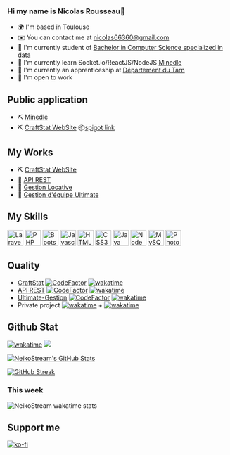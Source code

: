 ### Hi my name is Nicolas Rousseau👋
* 🌍  I'm based in Toulouse
* ✉️  You can contact me at [nicolas66360@gmail.com](mailto:nicolas66360@gmail.com)
* 🚀  I'm currently student of [Bachelor in Computer Science specialized in data](https://www.univ-tlse3.fr/but-specialite-informatique)
* 🌱  I'm currently learn Socket.io/ReactJS/NodeJS [Minedle](https://minedle.com)
* 💼  I'm currently an apprenticeship at [Département du Tarn](https://www.tarn.fr/accueil)
* 🔎  I'm open to work

## Public application
* ⛏ [Minedle](https://minedle.com)
* ⛏ [CraftStat WebSite](https://github.com/NeikoStream/CraftStat) 📦[spigot link](https://www.spigotmc.org/resources/craftstatweb-for-playerstatsync.109446/)

## My Works

* ⛏ [CraftStat WebSite](https://github.com/NeikoStream/CraftStat)
* 🚀 [API REST](https://github.com/NeikoStream/API-REST)
* 🏡 [Gestion Locative](https://github.com/gaiailou/housing-rentals-application)
* 🥏 [Gestion d'équipe Ultimate](https://github.com/NeikoStream/Ultimate-Gestion)

## My Skills
<p align="left">

<a href="https://laravel.com/" target="_blank" rel="noreferrer"><img src="https://raw.githubusercontent.com/danielcranney/readme-generator/main/public/icons/skills/laravel-colored.svg" width="36" height="36" alt="Laravel" /></a>
  <a href="https://www.php.net/" target="_blank" rel="noreferrer"><img src="https://raw.githubusercontent.com/danielcranney/readme-generator/main/public/icons/skills/php-colored.svg" width="36" height="36" alt="PHP" /></a>
  <a href="https://getbootstrap.com/" target="_blank" rel="noreferrer"><img src="https://upload.wikimedia.org/wikipedia/commons/thumb/b/b2/Bootstrap_logo.svg/2560px-Bootstrap_logo.svg.png" width="36" height="36" alt="Bootstrap" /></a>
  <a href="https://developer.mozilla.org/en-US/docs/Web/JavaScript" target="_blank" rel="noreferrer"><img src="https://raw.githubusercontent.com/danielcranney/readme-generator/main/public/icons/skills/javascript-colored.svg" width="36" height="36" alt="Javascript" /></a>
<a href="https://developer.mozilla.org/en-US/docs/Glossary/HTML5" target="_blank" rel="noreferrer"><img src="https://raw.githubusercontent.com/danielcranney/readme-generator/main/public/icons/skills/html5-colored.svg" width="36" height="36" alt="HTML5" /></a>
<a href="https://www.w3.org/TR/CSS/#css" target="_blank" rel="noreferrer"><img src="https://raw.githubusercontent.com/danielcranney/readme-generator/main/public/icons/skills/css3-colored.svg" width="36" height="36" alt="CSS3" /></a>
<a href="https://www.oracle.com/java/" target="_blank" rel="noreferrer"><img src="https://raw.githubusercontent.com/danielcranney/readme-generator/main/public/icons/skills/java-colored.svg" width="36" height="36" alt="Java" /></a>
<a href="https://nodejs.org/en/" target="_blank" rel="noreferrer"><img src="https://raw.githubusercontent.com/danielcranney/readme-generator/main/public/icons/skills/nodejs-colored.svg" width="36" height="36" alt="NodeJS" /></a>
<a href="https://www.mysql.com/" target="_blank" rel="noreferrer"><img src="https://raw.githubusercontent.com/danielcranney/readme-generator/main/public/icons/skills/mysql-colored.svg" width="36" height="36" alt="MySQL" /></a>
<a href="https://www.adobe.com/uk/products/photoshop.html" target="_blank" rel="noreferrer"><img src="https://raw.githubusercontent.com/danielcranney/readme-generator/main/public/icons/skills/photoshop-colored-dark.svg" width="36" height="36" alt="Photoshop" /></a>

</p>

## Quality
* [CraftStat](https://github.com/NeikoStream/CraftStat) [![CodeFactor](https://www.codefactor.io/repository/github/neikostream/craftstat/badge)](https://www.codefactor.io/repository/github/neikostream/craftstat) [![wakatime](https://wakatime.com/badge/user/bcc24886-57d5-4f81-95f4-bbf928ab15a5/project/d09eebec-05a2-4858-a24a-33b51d3ff703.svg)](https://wakatime.com/badge/user/bcc24886-57d5-4f81-95f4-bbf928ab15a5/project/d09eebec-05a2-4858-a24a-33b51d3ff703)
* [API REST](https://github.com/NeikoStream/API-REST) [![CodeFactor](https://www.codefactor.io/repository/github/neikostream/api-rest/badge)](https://www.codefactor.io/repository/github/neikostream/api-rest) [![wakatime](https://wakatime.com/badge/user/bcc24886-57d5-4f81-95f4-bbf928ab15a5/project/0cb74bdb-7d56-49ee-b4ad-f79aea6c86d0.svg)](https://wakatime.com/badge/user/bcc24886-57d5-4f81-95f4-bbf928ab15a5/project/0cb74bdb-7d56-49ee-b4ad-f79aea6c86d0)
* [Ultimate-Gestion](https://github.com/NeikoStream/API-REST) [![CodeFactor](https://www.codefactor.io/repository/github/neikostream/ultimate-gestion/badge)](https://www.codefactor.io/repository/github/neikostream/ultimate-gestion) [![wakatime](https://wakatime.com/badge/user/bcc24886-57d5-4f81-95f4-bbf928ab15a5/project/9f6d4e1f-8d5c-41de-aa13-05d528b23978.svg)](https://wakatime.com/badge/user/bcc24886-57d5-4f81-95f4-bbf928ab15a5/project/9f6d4e1f-8d5c-41de-aa13-05d528b23978)
* Private project [![wakatime](https://wakatime.com/badge/user/bcc24886-57d5-4f81-95f4-bbf928ab15a5/project/d64cd524-89ab-4d74-8398-198263b19d9a.svg)]([https://wakatime.com/badge/user/bcc24886-57d5-4f81-95f4-bbf928ab15a5/project/d64cd524-89ab-4d74-8398-198263b19d9a](https://github.com/NeikoStream/)) + [![wakatime](https://wakatime.com/badge/user/bcc24886-57d5-4f81-95f4-bbf928ab15a5/project/06bb7069-15b2-4f4f-aa34-76d04201e6d6.svg)](https://github.com/NeikoStream/)

## Github Stat
[![wakatime](https://wakatime.com/badge/user/bcc24886-57d5-4f81-95f4-bbf928ab15a5.svg)](https://wakatime.com/@bcc24886-57d5-4f81-95f4-bbf928ab15a5)
[![](https://visitcount.itsvg.in/api?id=NeikoStream&label=Vue&color=10&icon=3&pretty=false)](https://visitcount.itsvg.in)

<a href="https://github.com/NeikoStream">
  <img src="https://github-readme-stats.vercel.app/api?username=NeikoStream&theme=codeSTACKr&show_icons=true" alt="NeikoStream's GitHub Stats" />
</a>

[![GitHub Streak](https://streak-stats.demolab.com?user=NeikoStream&theme=dark&locale=fr&date_format=j%20M%5B%20Y%5D&mode=weekly)](https://git.io/streak-stats)


[](https://github-readme-stats.vercel.app/api/wakatime?username=neikostream&layuout=compact&theme=synthwave&v=2)
### This week
![NeikoStream wakatime stats](https://github-readme-stats.vercel.app/api/wakatime?username=neikostream&layuout=compact&theme=synthwave&v=2)

## Support me

[![ko-fi](https://ko-fi.com/img/githubbutton_sm.svg)](https://ko-fi.com/E1E822CBR)
